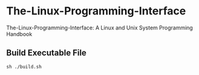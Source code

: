 # The-Linux-Programming-Interface
The-Linux-Programming-Interface: A Linux and Unix System Programming Handbook

## Build Executable File
```shell script
sh ./build.sh
```